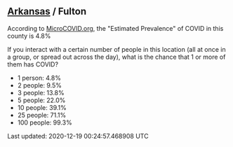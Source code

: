 
## [Arkansas](/united-states/arkansas) / Fulton

According to [MicroCOVID.org](http://microcovid.org),
the "Estimated Prevalence" of COVID in this county is 4.8%

If you interact with a certain number of people in this location
(all at once in a group, or spread out across the day), what is the chance that
1 or more of them has COVID?

- 1 person: 4.8%
- 2 people: 9.5%
- 3 people: 13.8%
- 5 people: 22.0%
- 10 people: 39.1%
- 25 people: 71.1%
- 100 people: 99.3%

Last updated: 2020-12-19 00:24:57.468908 UTC
